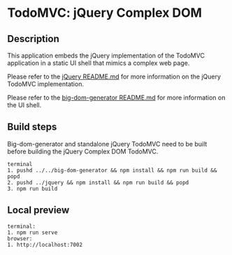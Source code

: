 # TodoMVC: jQuery Complex DOM

## Description

This application embeds the jQuery implementation of the TodoMVC application in a static UI shell that mimics a complex web page.

Please refer to the [jQuery README.md](../jquery/README.md) for more information on the jQuery TodoMVC implementation.

Please refer to the [big-dom-generator README.md](../../big-dom-generator/README.md) for more information on the UI shell.

## Build steps

Big-dom-generator and standalone jQuery TodoMVC need to be built before building the jQuery Complex DOM TodoMVC.

```
terminal
1. pushd ../../big-dom-generator && npm install && npm run build && popd
2. pushd ../jquery && npm install && npm run build && popd
3. npm run build
```

## Local preview

```
terminal:
1. npm run serve
browser:
1. http://localhost:7002
```
